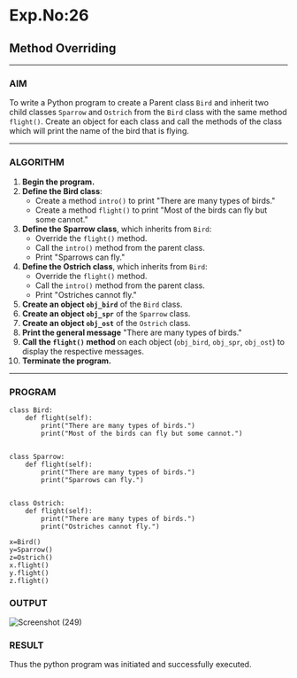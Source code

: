 
# Exp.No:26  
## Method Overriding

---

### AIM  
To write a Python program to create a Parent class `Bird` and inherit two child classes `Sparrow` and `Ostrich` from the `Bird` class with the same method `flight()`. Create an object for each class and call the methods of the class which will print the name of the bird that is flying.

---

### ALGORITHM

1. **Begin the program.**
2. **Define the Bird class**:
   - Create a method `intro()` to print "There are many types of birds."
   - Create a method `flight()` to print "Most of the birds can fly but some cannot."
3. **Define the Sparrow class**, which inherits from `Bird`:
   - Override the `flight()` method.
   - Call the `intro()` method from the parent class.
   - Print "Sparrows can fly."
4. **Define the Ostrich class**, which inherits from `Bird`:
   - Override the `flight()` method.
   - Call the `intro()` method from the parent class.
   - Print "Ostriches cannot fly."
5. **Create an object `obj_bird`** of the `Bird` class.
6. **Create an object `obj_spr`** of the `Sparrow` class.
7. **Create an object `obj_ost`** of the `Ostrich` class.
8. **Print the general message** "There are many types of birds."
9. **Call the `flight()` method** on each object (`obj_bird`, `obj_spr`, `obj_ost`) to display the respective messages.
10. **Terminate the program.**

---

### PROGRAM

```
class Bird:
    def flight(self):
        print("There are many types of birds.")
        print("Most of the birds can fly but some cannot.")


class Sparrow:
    def flight(self):
        print("There are many types of birds.")
        print("Sparrows can fly.")


class Ostrich:
    def flight(self):
        print("There are many types of birds.")
        print("Ostriches cannot fly.")
        
x=Bird()
y=Sparrow()
z=Ostrich()
x.flight()
y.flight()
z.flight()
```

### OUTPUT
![Screenshot (249)](https://github.com/user-attachments/assets/a81a543f-3b67-40da-a5b8-8eb8a26998a7)


### RESULT
Thus the python program was initiated and successfully executed.
